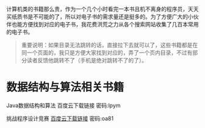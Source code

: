 计算机类的书籍那么贵，作为一个几个小时看完一本书且机不离身的程序员，天天买纸质书是不可能的了，所以对电子书的需求量还是挺多的。为了方便广大的小伙伴也能方便找到对应的电子书，我花费洪荒之力从各个搜索网站收集了几百本常用的电子书。

> 重要说明：如果目录无法跳转的话，直接拉下去就可以了，这些书籍都是在同一个页面的，我只是方便大家找到对应的，弄了一个页内目录，不过有部分读者反馈他跳转不了（手机是绝对跳转不了的了）。

# 数据结构与算法相关书籍

Java数据结构和算法 百度云下载链接 密码:lpym

<html>
<!--在这里插入内容-->
</html>

挑战程序设计竞赛 [百度云下载链接](https://pan.baidu.com/s/1G8_xBjnKZplzx7PapoeuDQ) 密码:oa81
